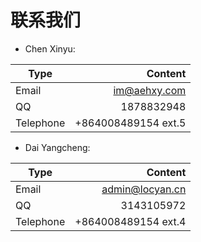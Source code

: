 # 联系我们
- Chen Xinyu:

| Type          | Content                    |
| ------------- | ----:                      |
| Email         | im@aehxy.com               |
| QQ            | 1878832948                 |
| Telephone     | +864008489154  ext.5       |

- Dai Yangcheng:

| Type          | Content                    |
| ------------- | ----:                      |
| Email         | admin@locyan.cn            |
| QQ            | 3143105972                 |
| Telephone     | +864008489154  ext.4       |
